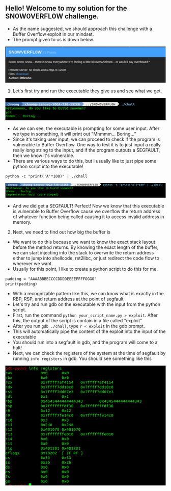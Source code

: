 ## Hello! Welcome to my solution for the SN0W0VERFL0W challenge.

* As the name suggested, we should approach this challenge with a Buffer Overflow exploit in our mindset. 
* The prompt given to us is down below.

![Alt text](https://github.com/cdong1012/X-MAS-CTF/blob/master/SN0W0VERFL0W/images/SN0W0VERFL0W.png)

1. Let's first try and run the executable they give us and see what we get.

![Alt text](https://github.com/cdong1012/X-MAS-CTF/blob/master/SN0W0VERFL0W/images/firstrun.png)
  
  * As we can see, the executable is prompting for some user input. After we type in something, it will print out "Mhmmm... Boring..." 
  * Since it's taking user input, we can proceed to check if the program is vulnerable to Buffer Overflow. One way to test it is to just input a really really long string to the input, and if the program outputs a SEGFAULT, then we know it's vulnerable.
  * There are various ways to do this, but I usually like to just pipe some python script into the executable!
  
  ```terminal
  python -c "print('A'*100)" | ./chall
  ```
  ![Alt text](https://github.com/cdong1012/X-MAS-CTF/blob/master/SN0W0VERFL0W/images/2.png)
  
  * And we did get a SEGFAULT! Perfect! Now we know that this executable is vulnerable to Buffer Overflow cause we overflow the return address of whatever function being called causing it to access invalid address in memory.
  
2. Next, we need to find out how big the buffer is

  * We want to do this because we want to know the exact stack layout before the method returns. By knowing the exact length of the buffer, we can start injecting into the stack to overwrite the return address either to jump into shellcode, ret2libc, or just redirect the code flow to wherever we want.
  * Usually for this point, I like to create a python script to do this for me.
  ```python3
  padding = "AAAABBBBCCCCDDDDEEEEFFFFGGGG"
  print(padding)
  ```
  * With a recognizable pattern like this, we can know what is exactly in the RBP, RSP, and return address at the point of segfault
  * Let's try and run gdb on the executable with the input from the python script.
  * First, run the command ``` python your_script_name.py > exploit ```. After this, the output of the script is contain in a file called "exploit"
  * After you run ``` gdb ./chall ```, type ``` r < exploit ``` in the gdb prompt.
  * This will automatically pipe the content of the exploit into the input of the executable
  * You should run into a segfault in gdb, and the program will come to a halt!
  * Next, we can check the registers of the system at the time of segfault by running ``` info registers ``` in gdb. You should see something like this 
  
  ![Alt text](https://github.com/cdong1012/X-MAS-CTF/blob/master/SN0W0VERFL0W/images/3.png)
  
  
